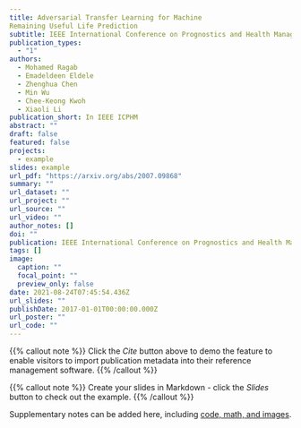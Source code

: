 ```yaml
---
title: Adversarial Transfer Learning for Machine
Remaining Useful Life Prediction
subtitle: IEEE International Conference on Prognostics and Health Management (ICPHM)
publication_types:
  - "1"
authors:
  - Mohamed Ragab
  - Emadeldeen Eldele
  - Zhenghua Chen
  - Min Wu
  - Chee-Keong Kwoh
  - Xiaoli Li
publication_short: In IEEE ICPHM
abstract: ""
draft: false
featured: false
projects:
  - example
slides: example
url_pdf: "https://arxiv.org/abs/2007.09868"
summary: ""
url_dataset: ""
url_project: ""
url_source: ""
url_video: ""
author_notes: []
doi: ""
publication: IEEE International Conference on Prognostics and Health Management 
tags: []
image:
  caption: ""
  focal_point: ""
  preview_only: false
date: 2021-08-24T07:45:54.436Z
url_slides: ""
publishDate: 2017-01-01T00:00:00.000Z
url_poster: ""
url_code: ""
---
```


{{% callout note %}}
Click the *Cite* button above to demo the feature to enable visitors to import publication metadata into their reference management software.
{{% /callout %}}

{{% callout note %}}
Create your slides in Markdown - click the *Slides* button to check out the example.
{{% /callout %}}

Supplementary notes can be added here, including [code, math, and images](https://wowchemy.com/docs/writing-markdown-latex/).
